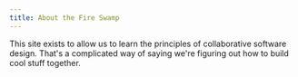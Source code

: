 ```yaml
---
title: About the Fire Swamp
---
```


This site exists to allow us to learn the principles of collaborative software design. 
That's a complicated way of saying we're figuring out how to build cool stuff together.
